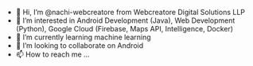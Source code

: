 - 👋 Hi, I’m @nachi-webcreatore from Webcreatore Digital Solutions LLP
- 👀 I’m interested in Android Development (Java), Web Development (Python), Google Cloud (Firebase, Maps API, Intelligence, Docker)
- 🌱 I’m currently learning machine learning
- 💞️ I’m looking to collaborate on Android
- 📫 How to reach me ...

<!---
nachi-webcreatore/nachi-webcreatore is a ✨ special ✨ repository because its `README.md` (this file) appears on your GitHub profile.
You can click the Preview link to take a look at your changes.
--->
